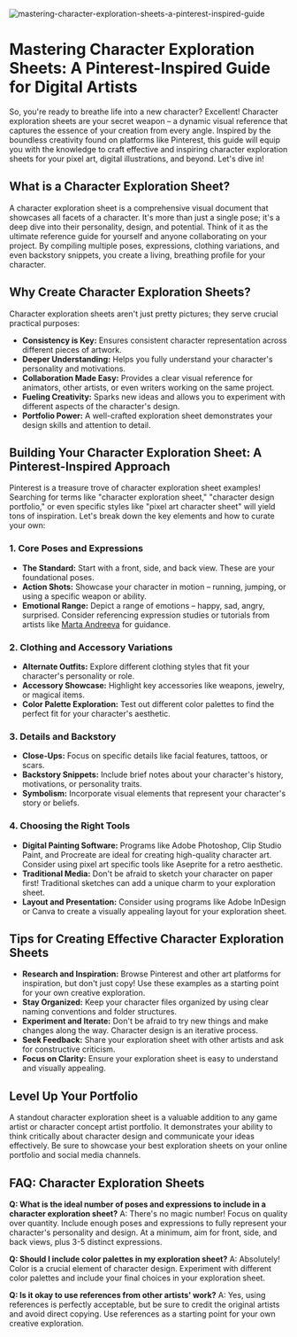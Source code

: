 ![mastering-character-exploration-sheets-a-pinterest-inspired-guide](https://images.pexels.com/photos/19919392/pexels-photo-19919392.jpeg?auto=compress&cs=tinysrgb&fit=crop&h=627&w=1200)

# Mastering Character Exploration Sheets: A Pinterest-Inspired Guide for Digital Artists

So, you're ready to breathe life into a new character? Excellent! Character exploration sheets are your secret weapon – a dynamic visual reference that captures the essence of your creation from every angle. Inspired by the boundless creativity found on platforms like Pinterest, this guide will equip you with the knowledge to craft effective and inspiring character exploration sheets for your pixel art, digital illustrations, and beyond. Let's dive in!

## What is a Character Exploration Sheet?

A character exploration sheet is a comprehensive visual document that showcases all facets of a character. It's more than just a single pose; it's a deep dive into their personality, design, and potential. Think of it as the ultimate reference guide for yourself and anyone collaborating on your project. By compiling multiple poses, expressions, clothing variations, and even backstory snippets, you create a living, breathing profile for your character.

## Why Create Character Exploration Sheets?

Character exploration sheets aren't just pretty pictures; they serve crucial practical purposes:

*   **Consistency is Key:** Ensures consistent character representation across different pieces of artwork.
*   **Deeper Understanding:** Helps you fully understand your character's personality and motivations.
*   **Collaboration Made Easy:** Provides a clear visual reference for animators, other artists, or even writers working on the same project.
*   **Fueling Creativity:** Sparks new ideas and allows you to experiment with different aspects of the character's design.
*   **Portfolio Power:** A well-crafted exploration sheet demonstrates your design skills and attention to detail.

## Building Your Character Exploration Sheet: A Pinterest-Inspired Approach

Pinterest is a treasure trove of character exploration sheet examples! Searching for terms like "character exploration sheet," "character design portfolio," or even specific styles like "pixel art character sheet" will yield tons of inspiration. Let's break down the key elements and how to curate your own:

### 1. Core Poses and Expressions

*   **The Standard:** Start with a front, side, and back view. These are your foundational poses.
*   **Action Shots:** Showcase your character in motion – running, jumping, or using a specific weapon or ability.
*   **Emotional Range:** Depict a range of emotions – happy, sad, angry, surprised. Consider referencing expression studies or tutorials from artists like [Marta Andreeva](https://ie.pinterest.com/ideas/character-exploration-sheet/915707511749/) for guidance.

### 2. Clothing and Accessory Variations

*   **Alternate Outfits:** Explore different clothing styles that fit your character's personality or role.
*   **Accessory Showcase:** Highlight key accessories like weapons, jewelry, or magical items.
*   **Color Palette Exploration:** Test out different color palettes to find the perfect fit for your character's aesthetic.

### 3. Details and Backstory

*   **Close-Ups:** Focus on specific details like facial features, tattoos, or scars.
*   **Backstory Snippets:** Include brief notes about your character's history, motivations, or personality traits.
*   **Symbolism:** Incorporate visual elements that represent your character's story or beliefs.

### 4. Choosing the Right Tools

*   **Digital Painting Software:** Programs like Adobe Photoshop, Clip Studio Paint, and Procreate are ideal for creating high-quality character art. Consider using pixel art specific tools like Aseprite for a retro aesthetic.
*   **Traditional Media:** Don't be afraid to sketch your character on paper first! Traditional sketches can add a unique charm to your exploration sheet.
*   **Layout and Presentation:** Consider using programs like Adobe InDesign or Canva to create a visually appealing layout for your exploration sheet.

## Tips for Creating Effective Character Exploration Sheets

*   **Research and Inspiration:** Browse Pinterest and other art platforms for inspiration, but don't just copy! Use these examples as a starting point for your own creative exploration.
*   **Stay Organized:** Keep your character files organized by using clear naming conventions and folder structures.
*   **Experiment and Iterate:** Don't be afraid to try new things and make changes along the way. Character design is an iterative process.
*   **Seek Feedback:** Share your exploration sheet with other artists and ask for constructive criticism.
*   **Focus on Clarity:** Ensure your exploration sheet is easy to understand and visually appealing.

## Level Up Your Portfolio

A standout character exploration sheet is a valuable addition to any game artist or character concept artist portfolio. It demonstrates your ability to think critically about character design and communicate your ideas effectively. Be sure to showcase your best exploration sheets on your online portfolio and social media channels.

## FAQ: Character Exploration Sheets

**Q: What is the ideal number of poses and expressions to include in a character exploration sheet?**
A: There's no magic number! Focus on quality over quantity. Include enough poses and expressions to fully represent your character's personality and design. At a minimum, aim for front, side, and back views, plus 3-5 distinct expressions.

**Q: Should I include color palettes in my exploration sheet?**
A: Absolutely! Color is a crucial element of character design. Experiment with different color palettes and include your final choices in your exploration sheet.

**Q: Is it okay to use references from other artists' work?**
A: Yes, using references is perfectly acceptable, but be sure to credit the original artists and avoid direct copying. Use references as a starting point for your own creative exploration.
